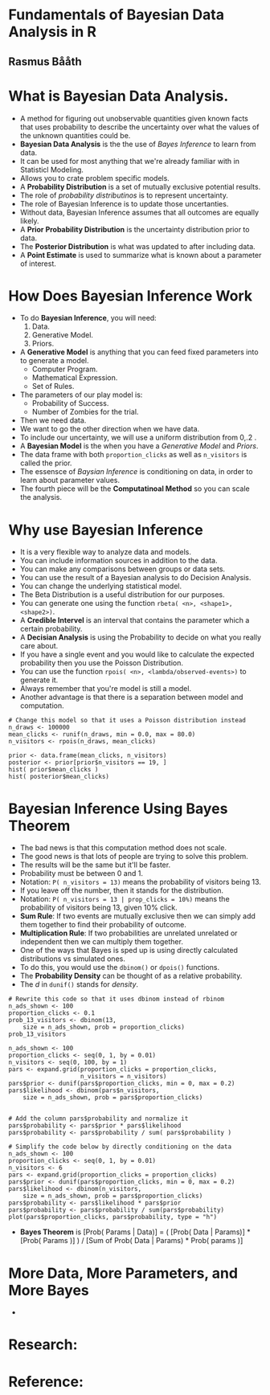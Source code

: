 # Fundamentals of Bayesian Data Analysis in R
## Rasmus Bååth

# What is Bayesian Data Analysis.
- A method for figuring out unobservable quantities given known facts that uses probability to describe the uncertainty over what the values of the unknown quantities could be.
- **Bayesian Data Analysis** is the the use of *Bayes Inference* to learn from data.
- It can be used for most anything that we're already familiar with in Statisticl Modeling.
- Allows you to crate problem specific models.
- A **Probability Distribution** is a set of mutually exclusive potential results.
- The role of *probability distributinos* is to represent uncertainty.
- The role of Bayesian Inference is to update those uncertanties.
- Without data, Bayesian Inference assumes that all outcomes are equally likely.
- A **Prior Probability Distribution** is the uncertainty distribution prior to data.
- The **Posterior Distribution** is what was updated to after including data.
- A **Point Estimate** is used to summarize what is known about a parameter of interest.

# How Does Bayesian Inference Work
- To do **Bayesian Inference**, you will need:
  1. Data.
  2. Generative Model.
  3. Priors.
- A **Generative Model** is anything that you can feed fixed parameters into to generate a model.
  * Computer Program.
  * Mathematical Expression.
  * Set of Rules.
- The parameters of our play model is:
  * Probability of Success.
  * Number of Zombies for the trial.
- Then we need data.
- We want to go the other direction when we have data.
- To include our uncertainty, we will use a uniform distribution from 0,.2 .
- A **Bayesian Model** is the when you have a *Generative Model* and *Priors*.
- The data frame with both `proportion_clicks` as well as `n_visitors` is called the prior.
- The essensce of *Baysian Inference* is conditioning on data, in order to learn about parameter values.
- The fourth piece will be the **Computatinoal Method** so you can scale the analysis.

# Why use Bayesian Inference
- It is a very flexible way to analyze data and models.
- You can include information sources in addition to the data.
- You can make any comparisons between groups or data sets.
- You can use the result of a Bayesian analysis to do Decision Analysis.
- You can change the underlying statistical model.
- The Beta Distribution is a useful distribution for our purposes.
- You can generate one using the function `rbeta( <n>, <shape1>, <shape2>)`.
- A **Credible Intervel** is an interval that contains the parameter which a certain probability.
- A **Decisian Analysis** is using the Probability to decide on what you really care about.
- If you have a single event and you would like to calculate the expected probability then you use the Poisson Distribution.
- You can use the function `rpois( <n>, <lambda/observed-events>)` to generate it.
-  Always remember that you're model is still a model.
- Another advantage is that there is a separation between model and computation.
```
# Change this model so that it uses a Poisson distribution instead
n_draws <- 100000
mean_clicks <- runif(n_draws, min = 0.0, max = 80.0)
n_visitors <- rpois(n_draws, mean_clicks)

prior <- data.frame(mean_clicks, n_visitors)
posterior <- prior[prior$n_visitors == 19, ]
hist( prior$mean_clicks )
hist( posterior$mean_clicks)
```

# Bayesian Inference Using Bayes Theorem
- The bad news is that this computation method does not scale.
- The good news is that lots of people are trying to solve this problem.
- The results will be the same but it'll be faster.
- Probability must be between 0 and 1.
- Notation: `P( n_visitors = 13)` means the probability of visitors being 13.
- If you leave off the number, then it stands for the distribution.
- Notation: `P( n_visitors = 13 | prop_clicks = 10%)` means the probability of visitors being 13, given 10% click.
- **Sum Rule**: If two events are mutually exclusive then we can simply add them together to find their probability of outcome.
- **Multiplication Rule**: If two probabilities are unrelated unrelated or independent then we can multiply them together.
- One of the ways that Bayes is sped up is using directly calculated distributions vs simulated ones.
- To do this, you would use the `dbinom()` or `dpois()` functions.
- The **Probability Density** can be thought of as a relative probability.
- The *d* in `dunif()` stands for *density*.
```
# Rewrite this code so that it uses dbinom instead of rbinom
n_ads_shown <- 100
proportion_clicks <- 0.1
prob_13_visitors <- dbinom(13,
    size = n_ads_shown, prob = proportion_clicks)
prob_13_visitors
```
```
n_ads_shown <- 100
proportion_clicks <- seq(0, 1, by = 0.01)
n_visitors <- seq(0, 100, by = 1)
pars <- expand.grid(proportion_clicks = proportion_clicks,
                    n_visitors = n_visitors)
pars$prior <- dunif(pars$proportion_clicks, min = 0, max = 0.2)
pars$likelihood <- dbinom(pars$n_visitors,
    size = n_ads_shown, prob = pars$proportion_clicks)


# Add the column pars$probability and normalize it
pars$probability <- pars$prior * pars$likelihood
pars$probability <- pars$probability / sum( pars$probability )
```
```
# Simplify the code below by directly conditioning on the data
n_ads_shown <- 100
proportion_clicks <- seq(0, 1, by = 0.01)
n_visitors <- 6
pars <- expand.grid(proportion_clicks = proportion_clicks)
pars$prior <- dunif(pars$proportion_clicks, min = 0, max = 0.2)
pars$likelihood <- dbinom(n_visitors,
    size = n_ads_shown, prob = pars$proportion_clicks)
pars$probability <- pars$likelihood * pars$prior
pars$probability <- pars$probability / sum(pars$probability)
plot(pars$proportion_clicks, pars$probability, type = "h")
```
- **Bayes Theorem** is [Prob( Params | Data)] = ( [Prob( Data | Params)] * [Prob( Params )] ) / [Sum of Prob( Data | Params) * Prob( params )]


# More Data, More Parameters, and More Bayes
- 



# Research:

# Reference:
